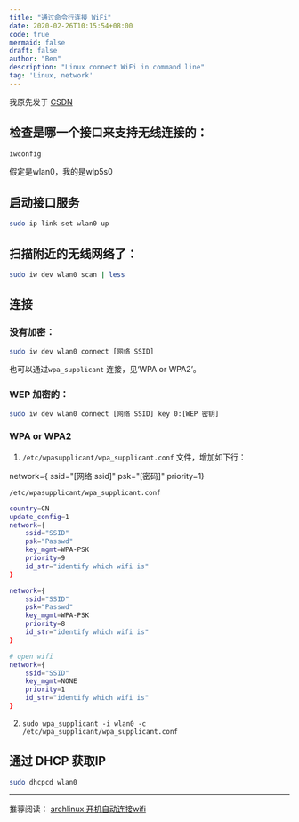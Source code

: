 ```yaml
---
title: "通过命令行连接 WiFi"
date: 2020-02-26T10:15:54+08:00
code: true
mermaid: false
draft: false
author: "Ben"
description: "Linux connect WiFi in command line"
tag: 'Linux, network'
---
```


我原先发于 [CSDN](https://blog.csdn.net/BenSYZ)

## 检查是哪一个接口来支持无线连接的：

```sh
iwconfig
```

假定是wlan0，我的是wlp5s0

## 启动接口服务

```sh
sudo ip link set wlan0 up
```

## 扫描附近的无线网络了：

```sh
sudo iw dev wlan0 scan | less
```

## 连接

### 没有加密：

```sh
sudo iw dev wlan0 connect [网络 SSID]
```

也可以通过`wpa_supplicant` 连接，见‘WPA or WPA2’。

### WEP 加密的：

```sh
sudo iw dev wlan0 connect [网络 SSID] key 0:[WEP 密钥]
```

### WPA or WPA2
1. `/etc/wpasupplicant/wpa_supplicant.conf` 文件，增加如下行：

network={    ssid="[网络 ssid]"    psk="[密码]"    priority=1}

`/etc/wpasupplicant/wpa_supplicant.conf`
```sh
country=CN
update_config=1
network={
	ssid="SSID"
	psk="Passwd"
	key_mgmt=WPA-PSK
	priority=9
	id_str="identify which wifi is"
}

network={
	ssid="SSID"
	psk="Passwd"
	key_mgmt=WPA-PSK
	priority=8
	id_str="identify which wifi is"
}

# open wifi
network={
	ssid="SSID"
	key_mgmt=NONE
	priority=1
	id_str="identify which wifi is"
}
```

2. `sudo wpa_supplicant -i wlan0 -c /etc/wpa_supplicant/wpa_supplicant.conf`

## 通过 DHCP 获取IP

```sh
sudo dhcpcd wlan0
```


---
推荐阅读：
[archlinux 开机自动连接wifi](https://blog.csdn.net/BenSYZ/article/details/104522084)

